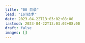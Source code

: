 ```yaml
---
title: "00 目录"
lead: "IoT技术"
date: 2023-04-22T13:03:02+08:00
lastmod: 2023-04-22T13:03:02+08:00
draft: false
images: []
---
```


